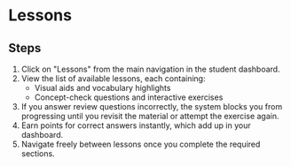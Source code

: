 # Lessons

## Steps

1. Click on "Lessons" from the main navigation in the student dashboard.  
2. View the list of available lessons, each containing:  
   - Visual aids and vocabulary highlights  
   - Concept-check questions and interactive exercises  
3. If you answer review questions incorrectly, the system blocks you from progressing until you revisit the material or attempt the exercise again.  
4. Earn points for correct answers instantly, which add up in your dashboard.  
5. Navigate freely between lessons once you complete the required sections.